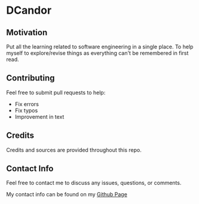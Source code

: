  
# DCandor

## Motivation
Put all the learning related to software engineering in a single place. To help myself to explore/revise things as everything can't be remembered in first read.

## Contributing
Feel free to submit pull requests to help:
- Fix errors
- Fix typos
- Improvement in text


## Credits
Credits and sources are provided throughout this repo.

## Contact Info
Feel free to contact me to discuss any issues, questions, or comments.

My contact info can be found on my [Github Page](https://github.com/saikunocoda)